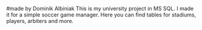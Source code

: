 #made by Dominik Albiniak
This is my university project in MS SQL. I made it for a simple soccer game manager.
Here you can find tables for stadiums, players, arbiters and more.
